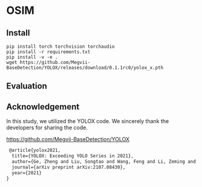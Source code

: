 # OSIM

## Install

```
pip install torch torchvision torchaudio
pip install -r requirements.txt
pip install -v -e .
wget https://github.com/Megvii-BaseDetection/YOLOX/releases/download/0.1.1rc0/yolox_x.pth
```

## Evaluation

## Acknowledgement

In this study, we utilized the YOLOX code. We sincerely thank the developers for sharing the code.

https://github.com/Megvii-BaseDetection/YOLOX

```latex
 @article{yolox2021,
  title={YOLOX: Exceeding YOLO Series in 2021},
  author={Ge, Zheng and Liu, Songtao and Wang, Feng and Li, Zeming and Sun, Jian},
  journal={arXiv preprint arXiv:2107.08430},
  year={2021}
}
```
